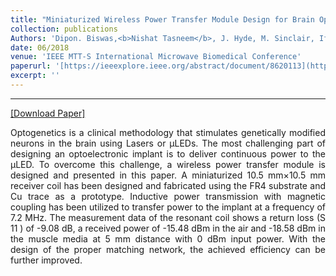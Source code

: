```yaml
---
title: "Miniaturized Wireless Power Transfer Module Design for Brain Optoelectronic Implant"
collection: publications
Authors: 'Dipon. Biswas,<b>Nishat Tasneem</b>, J. Hyde, M. Sinclair, Ifana Mahbub.'
date: 06/2018
venue: 'IEEE MTT-S International Microwave Biomedical Conference'
paperurl: '[https://ieeexplore.ieee.org/abstract/document/8620113](https://ieeexplore.ieee.org/abstract/document/8428929)'
excerpt: ''
---
```

---
<a href='[https://ieeexplore.ieee.org/abstract/document/8620113](https://ieeexplore.ieee.org/abstract/document/8428929)' target="_blank">[Download Paper]</a>

<p align="justify">
Optogenetics is a clinical methodology that stimulates genetically modified neurons in the brain using Lasers or μLEDs. The most challenging part of designing an optoelectronic implant is to deliver continuous power to the μLED. To overcome this challenge, a wireless power transfer module is designed and presented in this paper. A miniaturized 10.5 mm×10.5 mm receiver coil has been designed and fabricated using the FR4 substrate and Cu trace as a prototype. Inductive power transmission with magnetic coupling has been utilized to transfer power to the implant at a frequency of 7.2 MHz. The measurement data of the resonant coil shows a return loss (S 11 ) of -9.08 dB, a received power of -15.48 dBm in the air and -18.58 dBm in the muscle media at 5 mm distance with 0 dBm input power. With the design of the proper matching network, the achieved efficiency can be further improved.

</p>
